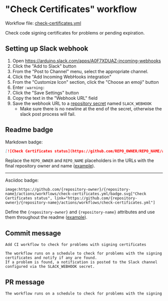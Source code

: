 # "Check Certificates" workflow

Workflow file: [check-certificates.yml](check-certificates.yml)

Check code signing certificates for problems or pending expiration.

## Setting up Slack webhook

1. Open https://arduino.slack.com/apps/A0F7XDUAZ-incoming-webhooks
1. Click the "Add to Slack" button
1. From the "Post to Channel" menu, select the appropriate channel.
1. Click the "Add Incoming WebHooks integration"
1. From the "Customize Icon" section, click the "Choose an emoji" button
1. Enter `:warning:`
1. Click the "Save Settings" button
1. Copy the text in the "Webhook URL" field
1. Save the webhook URL to a [repository secret](https://docs.github.com/en/actions/reference/encrypted-secrets#creating-encrypted-secrets-for-a-repository) named `SLACK_WEBHOOK`
   - Make sure there is no newline at the end of the secret, otherwise the slack post process will fail.

## Readme badge

Markdown badge:

```markdown
[![Check Certificates status](https://github.com/REPO_OWNER/REPO_NAME/actions/workflows/check-certificates.yml/badge.svg)](https://github.com/REPO_OWNER/REPO_NAME/actions/workflows/check-certificates.yml)
```

Replace the `REPO_OWNER` and `REPO_NAME` placeholders in the URLs with the final repository owner and name ([example](https://raw.githubusercontent.com/arduino-libraries/ArduinoIoTCloud/master/README.md)).

---

Asciidoc badge:

```adoc
image:https://github.com/{repository-owner}/{repository-name}/actions/workflows/check-certificates.yml/badge.svg["Check Certificates status", link="https://github.com/{repository-owner}/{repository-name}/actions/workflows/check-certificates.yml"]
```

Define the `{repository-owner}` and `{repository-name}` attributes and use them throughout the readme ([example](https://raw.githubusercontent.com/arduino-libraries/WiFiNINA/master/README.adoc)).

## Commit message

```
Add CI workflow to check for problems with signing certificates

The workflow runs on a schedule to check for problems with the signing certificates and notify if any are found.
If a problem is found, a notification is posted to the Slack channel configured via the SLACK_WEBHOOK secret.
```

## PR message

```markdown
The workflow runs on a schedule to check for problems with the signing certificates and notify if any are found. If a problem is found, a notification is posted to the Slack channel configured via the `SLACK_WEBHOOK` secret.
```
